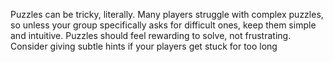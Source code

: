 Puzzles can be tricky, literally. Many players struggle with complex puzzles, so unless your group specifically asks for difficult ones, keep them simple and intuitive. Puzzles should feel rewarding to solve, not frustrating. Consider giving subtle hints if your players get stuck for too long